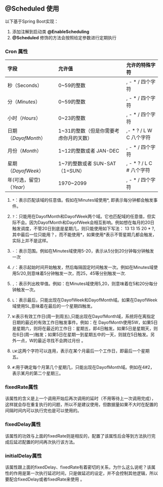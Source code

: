 ## @Scheduled 使用

以下基于Spring Boot实现：

1. 添加注解到启动类 **@EnableScheduling**
2. **@Scheduled** 修饰的方法会按照给定参数进行定期执行



### Cron 属性



| 字段                     | 允许值                                 | 允许的特殊字符               |
| :----------------------- | :------------------------------------- | :--------------------------- |
| 秒（Seconds）            | 0~59的整数                             | , - * /    四个字符          |
| 分（*Minutes*）          | 0~59的整数                             | , - * /    四个字符          |
| 小时（*Hours*）          | 0~23的整数                             | , - * /    四个字符          |
| 日期（*DayofMonth*）     | 1~31的整数（但是你需要考虑你月的天数） | ,- * ? / L W C     八个字符  |
| 月份（*Month*）          | 1~12的整数或者 JAN-DEC                 | , - * /    四个字符          |
| 星期（*DayofWeek*）      | 1~7的整数或者 SUN-SAT （1=SUN）        | , - * ? / L C #     八个字符 |
| 年(可选，留空)（*Year*） | 1970~2099                              | , - * /    四个字符          |

1. `*`：表示匹配该域的任意值。假如在Minutes域使用*, 即表示每分钟都会触发事件。

1. `?`：只能用在DayofMonth和DayofWeek两个域。它也匹配域的任意值，但实际不会。因为DayofMonth和DayofWeek会相互影响。例如想在每月的20日触发调度，不管20日到底是星期几，则只能使用如下写法： 13 13 15 20 * ?, 其中最后一位只能用？，而不能使用*，如果使用*表示不管星期几都会触发，实际上并不是这样。
2. `-`：表示范围。例如在Minutes域使用5-20，表示从5分到20分钟每分钟触发一次 
3. `/`：表示起始时间开始触发，然后每隔固定时间触发一次。例如在Minutes域使用5/20,则意味着5分钟触发一次，而25，45等分别触发一次. 
4. `,`：表示列出枚举值。例如：在Minutes域使用5,20，则意味着在5和20分每分钟触发一次。 
5. `L`：表示最后，只能出现在DayofWeek和DayofMonth域。如果在DayofWeek域使用5L,意味着在最后的一个星期四触发。 
6. `W`:表示有效工作日(周一到周五),只能出现在DayofMonth域，系统将在离指定日期的最近的有效工作日触发事件。例如：在 DayofMonth使用5W，如果5日是星期六，则将在最近的工作日：星期五，即4日触发。如果5日是星期天，则在6日(周一)触发；如果5日在星期一到星期五中的一天，则就在5日触发。另外一点，W的最近寻找不会跨过月份 。
7. `LW`:这两个字符可以连用，表示在某个月最后一个工作日，即最后一个星期五。 
8. `#`:用于确定每个月第几个星期几，只能出现在DayofMonth域。例如在4#2，表示某月的第二个星期三。



### fixedRate属性 

该属性的含义是上一个调用开始后再次调用的延时（不用等待上一次调用完成），这样就会存在重复执行的问题，所以不是建议使用，但数据量如果不大时在配置的间隔时间内可以执行完也是可以使用的。



### fixedDelay属性

该属性的功效与上面的fixedRate则是相反的，配置了该属性后会等到方法执行完成后延迟配置的时间再次执行该方法。 



### initialDelay属性

该属性跟上面的fixedDelay、fixedRate有着密切的关系，为什么这么说呢？该属性的作用是第一次执行延迟时间，只是做延迟的设定，并不会控制其他逻辑，所以要配合fixedDelay或者fixedRate来使用 。



